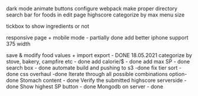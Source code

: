 dark mode
animate buttons
configure webpack
make proper directory
search bar for foods in edit page
highscore categorize by max menu size

tickbox to show ingredients or not


responsive page + mobile mode - partially done
add better iphone support 375 width


save & modify food values + import export - DONE 18.05.2021
categorize by stove, bakery, campfire etc - done
add calorie/$ - done
add max SP - done
search box - done
automate build and pushing to s3 -done
fix tier sort -done
css overhaul -done
Iterate through all possible combinations option-done
Stomach content - done
Verify the submitted highscore serverside -done
Show highest SP button - done
Mongodb on server - done